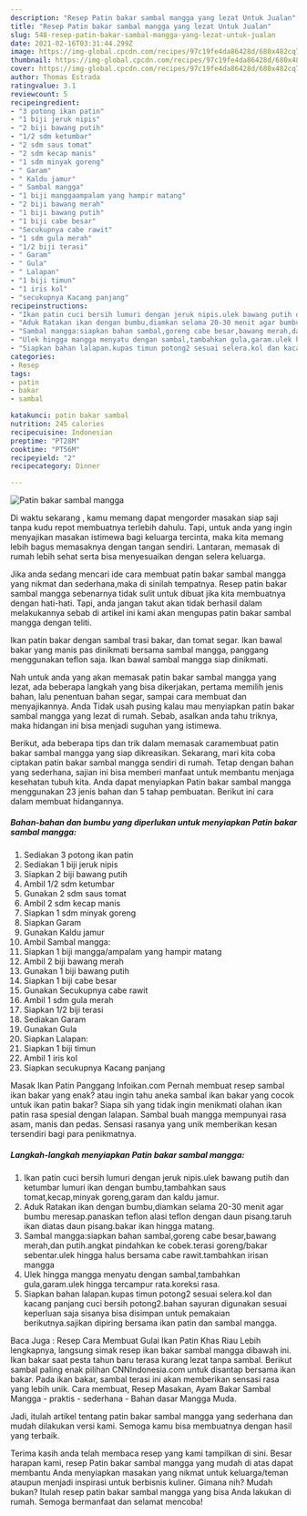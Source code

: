 ```yaml
---
description: "Resep Patin bakar sambal mangga yang lezat Untuk Jualan"
title: "Resep Patin bakar sambal mangga yang lezat Untuk Jualan"
slug: 548-resep-patin-bakar-sambal-mangga-yang-lezat-untuk-jualan
date: 2021-02-16T03:31:44.299Z
image: https://img-global.cpcdn.com/recipes/97c19fe4da86428d/680x482cq70/patin-bakar-sambal-mangga-foto-resep-utama.jpg
thumbnail: https://img-global.cpcdn.com/recipes/97c19fe4da86428d/680x482cq70/patin-bakar-sambal-mangga-foto-resep-utama.jpg
cover: https://img-global.cpcdn.com/recipes/97c19fe4da86428d/680x482cq70/patin-bakar-sambal-mangga-foto-resep-utama.jpg
author: Thomas Estrada
ratingvalue: 3.1
reviewcount: 5
recipeingredient:
- "3 potong ikan patin"
- "1 biji jeruk nipis"
- "2 biji bawang putih"
- "1/2 sdm ketumbar"
- "2 sdm saus tomat"
- "2 sdm kecap manis"
- "1 sdm minyak goreng"
- " Garam"
- " Kaldu jamur"
- " Sambal mangga"
- "1 biji manggaampalam yang hampir matang"
- "2 biji bawang merah"
- "1 biji bawang putih"
- "1 biji cabe besar"
- "Secukupnya cabe rawit"
- "1 sdm gula merah"
- "1/2 biji terasi"
- " Garam"
- " Gula"
- " Lalapan"
- "1 biji timun"
- "1 iris kol"
- "secukupnya Kacang panjang"
recipeinstructions:
- "Ikan patin cuci bersih lumuri dengan jeruk nipis.ulek bawang putih dan ketumbar lumuri ikan dengan bumbu,tambahkan saus tomat,kecap,minyak goreng,garam dan kaldu jamur."
- "Aduk Ratakan ikan dengan bumbu,diamkan selama 20-30 menit agar bumbu meresap.panaskan teflon alasi teflon dengan daun pisang.taruh ikan diatas daun pisang.bakar ikan hingga matang."
- "Sambal mangga:siapkan bahan sambal,goreng cabe besar,bawang merah,dan putih.angkat pindahkan ke cobek.terasi goreng/bakar sebentar.ulek hingga halus bersama cabe rawit.tambahkan irisan mangga"
- "Ulek hingga mangga menyatu dengan sambal,tambahkan gula,garam.ulek hingga tercampur rata.koreksi rasa."
- "Siapkan bahan lalapan.kupas timun potong2 sesuai selera.kol dan kacang panjang cuci bersih potong2.bahan sayuran digunakan sesuai keperluan saja sisanya bisa disimpan untuk pemakaian berikutnya.sajikan dipiring bersama ikan patin dan sambal mangga."
categories:
- Resep
tags:
- patin
- bakar
- sambal

katakunci: patin bakar sambal 
nutrition: 245 calories
recipecuisine: Indonesian
preptime: "PT28M"
cooktime: "PT56M"
recipeyield: "2"
recipecategory: Dinner

---
```



![Patin bakar sambal mangga](https://img-global.cpcdn.com/recipes/97c19fe4da86428d/680x482cq70/patin-bakar-sambal-mangga-foto-resep-utama.jpg)

Di waktu  sekarang , kamu memang dapat mengorder masakan siap saji tanpa kudu repot membuatnya terlebih dahulu. Tapi, untuk anda yang ingin menyajikan masakan istimewa bagi keluarga tercinta, maka kita memang lebih bagus memasaknya dengan tangan sendiri. Lantaran, memasak di rumah lebih sehat serta bisa menyesuaikan dengan selera keluarga.

Jika anda sedang mencari ide cara membuat patin bakar sambal mangga yang nikmat dan sederhana,maka di sinilah tempatnya. Resep patin bakar sambal mangga  sebenarnya tidak sulit untuk dibuat jika kita membuatnya dengan hati-hati. Tapi, anda jangan takut akan tidak berhasil dalam melakukannya 
sebab di artikel ini kami akan mengupas patin bakar sambal mangga dengan teliti.  

Ikan patin bakar dengan sambal trasi bakar, dan tomat segar. Ikan bawal bakar yang manis pas dinikmati bersama sambal mangga, panggang menggunakan teflon saja. Ikan bawal sambal mangga siap dinikmati.

Nah untuk anda yang akan memasak patin bakar sambal mangga yang lezat, ada beberapa langkah yang bisa dikerjakan, pertama memilih jenis bahan, lalu penentuan bahan segar, sampai cara membuat dan menyajikannya. Anda Tidak usah pusing kalau mau menyiapkan patin bakar sambal mangga yang lezat di rumah. Sebab, asalkan anda  tahu triknya, maka hidangan ini bisa menjadi suguhan yang istimewa.

Berikut, ada beberapa tips dan trik dalam memasak caramembuat patin bakar sambal mangga yang siap dikreasikan. Sekarang, mari kita coba ciptakan patin bakar sambal mangga sendiri di rumah. Tetap dengan bahan yang sederhana, sajian ini bisa memberi manfaat untuk membantu menjaga kesehatan tubuh kita. Anda dapat menyiapkan Patin bakar sambal mangga menggunakan 23 jenis bahan dan 5 tahap pembuatan. Berikut ini cara dalam membuat hidangannya.

<!--inarticleads1-->

##### Bahan-bahan dan bumbu yang diperlukan untuk menyiapkan Patin bakar sambal mangga:

1. Sediakan 3 potong ikan patin
1. Sediakan 1 biji jeruk nipis
1. Siapkan 2 biji bawang putih
1. Ambil 1/2 sdm ketumbar
1. Gunakan 2 sdm saus tomat
1. Ambil 2 sdm kecap manis
1. Siapkan 1 sdm minyak goreng
1. Siapkan  Garam
1. Gunakan  Kaldu jamur
1. Ambil  Sambal mangga:
1. Siapkan 1 biji mangga/ampalam yang hampir matang
1. Ambil 2 biji bawang merah
1. Gunakan 1 biji bawang putih
1. Siapkan 1 biji cabe besar
1. Gunakan Secukupnya cabe rawit
1. Ambil 1 sdm gula merah
1. Siapkan 1/2 biji terasi
1. Sediakan  Garam
1. Gunakan  Gula
1. Siapkan  Lalapan:
1. Siapkan 1 biji timun
1. Ambil 1 iris kol
1. Siapkan secukupnya Kacang panjang


Masak Ikan Patin Panggang Infoikan.com Pernah membuat resep sambal ikan bakar yang enak? atau ingin tahu aneka sambal ikan bakar yang cocok untuk ikan patin bakar? Siapa sih yang tidak ingin menikmati olahan ikan patin rasa spesial dengan lalapan. Sambal buah mangga mempunyai rasa asam, manis dan pedas. Sensasi rasanya yang unik memberikan kesan tersendiri bagi para penikmatnya. 

<!--inarticleads2-->

##### Langkah-langkah menyiapkan Patin bakar sambal mangga:

1. Ikan patin cuci bersih lumuri dengan jeruk nipis.ulek bawang putih dan ketumbar lumuri ikan dengan bumbu,tambahkan saus tomat,kecap,minyak goreng,garam dan kaldu jamur.
1. Aduk Ratakan ikan dengan bumbu,diamkan selama 20-30 menit agar bumbu meresap.panaskan teflon alasi teflon dengan daun pisang.taruh ikan diatas daun pisang.bakar ikan hingga matang.
1. Sambal mangga:siapkan bahan sambal,goreng cabe besar,bawang merah,dan putih.angkat pindahkan ke cobek.terasi goreng/bakar sebentar.ulek hingga halus bersama cabe rawit.tambahkan irisan mangga
1. Ulek hingga mangga menyatu dengan sambal,tambahkan gula,garam.ulek hingga tercampur rata.koreksi rasa.
1. Siapkan bahan lalapan.kupas timun potong2 sesuai selera.kol dan kacang panjang cuci bersih potong2.bahan sayuran digunakan sesuai keperluan saja sisanya bisa disimpan untuk pemakaian berikutnya.sajikan dipiring bersama ikan patin dan sambal mangga.


Baca Juga : Resep Cara Membuat Gulai Ikan Patin Khas Riau Lebih lengkapnya, langsung simak resep ikan bakar sambal mangga dibawah ini. Ikan bakar saat pesta tahun baru terasa kurang lezat tanpa sambal. Berikut sambal paling enak pilihan CNNIndonesia.com untuk disantap bersama ikan bakar. Pada ikan bakar, sambal terasi ini akan memberikan sensasi rasa yang lebih unik. Cara membuat, Resep Masakan, Ayam Bakar Sambal Mangga - praktis - sederhana - Bahan dasar Mangga Muda. 

Jadi, itulah artikel tentang  patin bakar sambal mangga  yang sederhana dan mudah dilakukan versi kami. Semoga kamu bisa membuatnya dengan hasil yang terbaik. 

Terima kasih anda telah membaca resep yang kami tampilkan di sini. Besar harapan kami, resep  Patin bakar sambal mangga yang mudah di atas dapat membantu Anda menyiapkan masakan yang nikmat untuk keluarga/teman ataupun menjadi inspirasi untuk berbisnis kuliner. Gimana nih? Mudah bukan? Itulah resep patin bakar sambal mangga yang bisa Anda lakukan di rumah. Semoga bermanfaat dan selamat mencoba!

